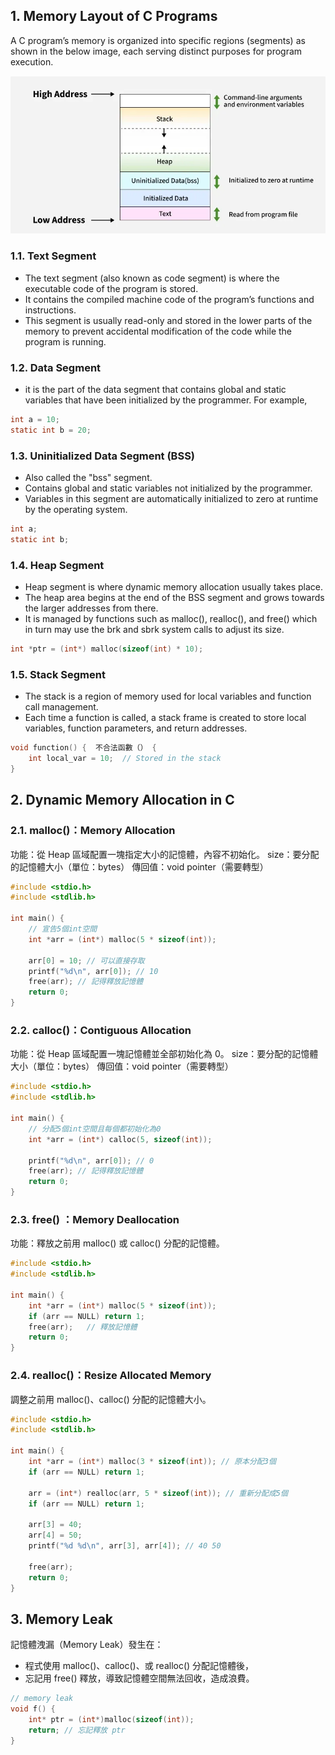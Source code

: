 ## 1. Memory Layout of C Programs
A C program’s memory is organized into specific regions (segments) as shown in the below image, each serving distinct purposes for program execution.

![upgit_20250428_1745837082.png](https://raw.githubusercontent.com/kcwc1029/obsidian-upgit-image/main/2025/04/upgit_20250428_1745837082.png)

### 1.1. Text Segment

- The text segment (also known as code segment) is where the executable code of the program is stored. 
- It contains the compiled machine code of the program’s functions and instructions. 
- This segment is usually read-only and stored in the lower parts of the memory to prevent accidental modification of the code while the program is running.

### 1.2. Data Segment

- it is the part of the data segment that contains global and static variables that have been initialized by the programmer. For example,
```c
int a = 10;
static int b = 20;
```
### 1.3. Uninitialized Data Segment (BSS)
- Also called the "bss" segment.
- Contains global and static variables not initialized by the programmer.
- Variables in this segment are automatically initialized to zero at runtime by the operating system.
```c
int a;  
static int b; 
```
### 1.4. Heap Segment

- Heap segment is where dynamic memory allocation usually takes place. 
- The heap area begins at the end of the BSS segment and grows towards the larger addresses from there. 
- It is managed by functions such as malloc(), realloc(), and free() which in turn may use the brk and sbrk system calls to adjust its size.
```c
int *ptr = (int*) malloc(sizeof(int) * 10); 
```

### 1.5. Stack Segment
- The stack is a region of memory used for local variables and function call management. 
- Each time a function is called, a stack frame is created to store local variables, function parameters, and return addresses. 
```c
void function() {  不合法函數（） {
    int local_var = 10;  // Stored in the stack
}
```

## 2. Dynamic Memory Allocation in C
### 2.1. malloc()：Memory Allocation
功能：從 Heap 區域配置一塊指定大小的記憶體，內容不初始化。
size：要分配的記憶體大小（單位：bytes）
傳回值：void pointer（需要轉型）

```c
#include <stdio.h>
#include <stdlib.h>

int main() {
	// 宣告5個int空間
    int *arr = (int*) malloc(5 * sizeof(int)); 

    arr[0] = 10; // 可以直接存取
    printf("%d\n", arr[0]); // 10
    free(arr); // 記得釋放記憶體
    return 0;
}

```

### 2.2. calloc()：Contiguous Allocation
功能：從 Heap 區域配置一塊記憶體並全部初始化為 0。
size：要分配的記憶體大小（單位：bytes）
傳回值：void pointer（需要轉型）
```c
#include <stdio.h>
#include <stdlib.h>

int main() {
	// 分配5個int空間且每個都初始化為0
    int *arr = (int*) calloc(5, sizeof(int)); 

    printf("%d\n", arr[0]); // 0
    free(arr); // 記得釋放記憶體
    return 0;
}
```

### 2.3. free() ：Memory Deallocation
功能：釋放之前用 malloc() 或 calloc() 分配的記憶體。
```c
#include <stdio.h>
#include <stdlib.h>

int main() {
    int *arr = (int*) malloc(5 * sizeof(int));
    if (arr == NULL) return 1;
    free(arr);   // 釋放記憶體
    return 0;
}
```
### 2.4. realloc()：Resize Allocated Memory
調整之前用 malloc()、calloc() 分配的記憶體大小。
```c
#include <stdio.h>
#include <stdlib.h>

int main() {
    int *arr = (int*) malloc(3 * sizeof(int)); // 原本分配3個
    if (arr == NULL) return 1;

    arr = (int*) realloc(arr, 5 * sizeof(int)); // 重新分配成5個
    if (arr == NULL) return 1;

    arr[3] = 40;
    arr[4] = 50;
    printf("%d %d\n", arr[3], arr[4]); // 40 50

    free(arr);
    return 0;
}
```

## 3. Memory Leak
記憶體洩漏（Memory Leak）發生在：
- 程式使用 malloc()、calloc()、或 realloc() 分配記憶體後，
- 忘記用 free() 釋放，導致記憶體空間無法回收，造成浪費。
```C
// memory leak
void f() {
    int* ptr = (int*)malloc(sizeof(int));
    return; // 忘記釋放 ptr
}
```
